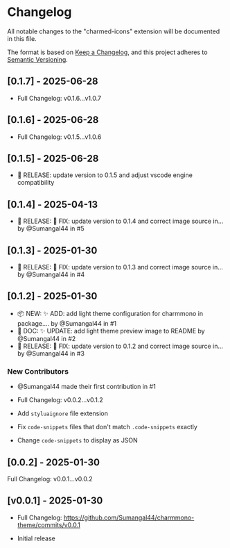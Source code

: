 # Changelog

All notable changes to the "charmed-icons" extension will be documented in this file.

The format is based on [Keep a Changelog](https://keepachangelog.com/en/1.1.0/),
and this project adheres to [Semantic Versioning](https://semver.org/spec/v2.0.0.html).

## [0.1.7] - 2025-06-28
- Full Changelog: v0.1.6...v1.0.7

## [0.1.6] - 2025-06-28
- Full Changelog: v0.1.5...v1.0.6

## [0.1.5] - 2025-06-28
- 🚀 RELEASE: update version to 0.1.5 and adjust vscode engine compatibility

## [0.1.4] - 2025-04-13
- 🚀 RELEASE: 🐛 FIX: update version to 0.1.4 and correct image source in… by @Sumangal44 in #5

## [0.1.3] - 2025-01-30
- 🚀 RELEASE: 🐛 FIX: update version to 0.1.3 and correct image source in… by @Sumangal44 in #4

## [0.1.2] - 2025-01-30
- 📦 NEW: ✨ ADD: add light theme configuration for charmmono in package.… by @Sumangal44 in #1
- 📖 DOC: ✨ UPDATE: add light theme preview image to README by @Sumangal44 in #2
- 🚀 RELEASE: 🐛 FIX: update version to 0.1.2 and correct image source in… by @Sumangal44 in #3
### New Contributors
- @Sumangal44 made their first contribution in #1
- Full Changelog: v0.0.2...v0.1.2

- Add `styluaignore` file extension
- Fix `code-snippets` files that don't match `.code-snippets` exactly
- Change `code-snippets` to display as JSON



## [0.0.2] - 2025-01-30
Full Changelog: v0.0.1...v0.0.2



## [v0.0.1] - 2025-01-30
-  Full Changelog: https://github.com/Sumangal44/charmmono-theme/commits/v0.0.1

- Initial release